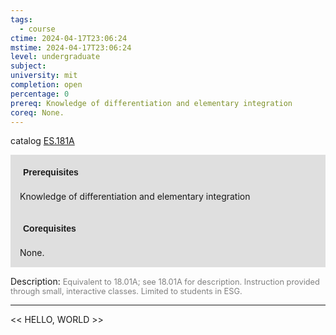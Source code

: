 ```yaml
---
tags:
  - course
ctime: 2024-04-17T23:06:24
mstime: 2024-04-17T23:06:24
level: undergraduate
subject: 
university: mit
completion: open
percentage: 0
prereq: Knowledge of differentiation and elementary integration
coreq: None.
---
```


catalog [ES.181A](http://student.mit.edu/catalog/mESa.html#ES.181A)

<span style="display: block; padding: 15px; background-color: rgb(100, 100, 100, 0.2);"><font id="m_prereq3924_0" style="display: block; font-family: Arial, sans-serif; font-weight: bold; padding: 5px">Prerequisites</font><br><span id="prereq3924_0">Knowledge of differentiation and elementary integration</span></span>
<span style="display: block; padding: 15px; background-color: rgb(100, 100, 100, 0.2);"><font id="m_coreq3924_0" style="display: block; font-family: Arial, sans-serif; font-weight: bold; padding: 5px">Corequisites</font><br><span id="coreq3924_0">None.</span></span>

<font style="">Description:</font>
<font style="color: grey; font-size: 0.8rem;">Equivalent to 18.01A; see 18.01A for description. Instruction provided through small, interactive classes. Limited to students in ESG.</font>



---

<< HELLO, WORLD >>
